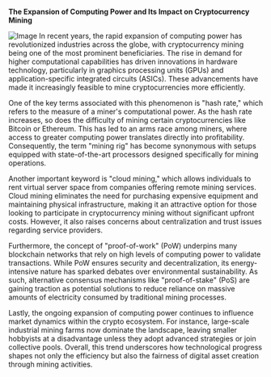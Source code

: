 **The Expansion of Computing Power and Its Impact on Cryptocurrency Mining**


![Image](https://github.com/user-attachments/assets/31692037-0104-4703-abd1-696b6a7dd41b)
In recent years, the rapid expansion of computing power has revolutionized industries across the globe, with cryptocurrency mining being one of the most prominent beneficiaries. The rise in demand for higher computational capabilities has driven innovations in hardware technology, particularly in graphics processing units (GPUs) and application-specific integrated circuits (ASICs). These advancements have made it increasingly feasible to mine cryptocurrencies more efficiently.

One of the key terms associated with this phenomenon is "hash rate," which refers to the measure of a miner's computational power. As the hash rate increases, so does the difficulty of mining certain cryptocurrencies like Bitcoin or Ethereum. This has led to an arms race among miners, where access to greater computing power translates directly into profitability. Consequently, the term "mining rig" has become synonymous with setups equipped with state-of-the-art processors designed specifically for mining operations.

Another important keyword is "cloud mining," which allows individuals to rent virtual server space from companies offering remote mining services. Cloud mining eliminates the need for purchasing expensive equipment and maintaining physical infrastructure, making it an attractive option for those looking to participate in cryptocurrency mining without significant upfront costs. However, it also raises concerns about centralization and trust issues regarding service providers.

Furthermore, the concept of "proof-of-work" (PoW) underpins many blockchain networks that rely on high levels of computing power to validate transactions. While PoW ensures security and decentralization, its energy-intensive nature has sparked debates over environmental sustainability. As such, alternative consensus mechanisms like "proof-of-stake" (PoS) are gaining traction as potential solutions to reduce reliance on massive amounts of electricity consumed by traditional mining processes.

Lastly, the ongoing expansion of computing power continues to influence market dynamics within the crypto ecosystem. For instance, large-scale industrial mining farms now dominate the landscape, leaving smaller hobbyists at a disadvantage unless they adopt advanced strategies or join collective pools. Overall, this trend underscores how technological progress shapes not only the efficiency but also the fairness of digital asset creation through mining activities.